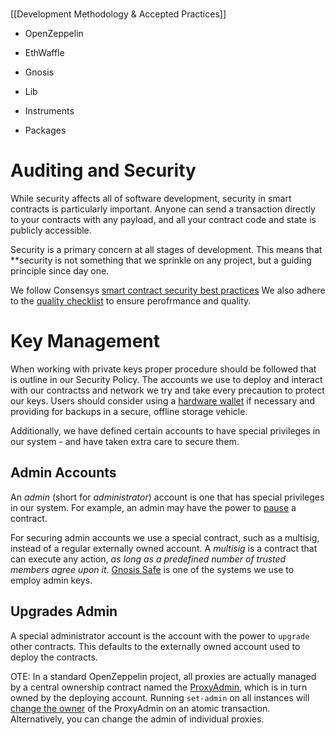 # 

\[\[Development Methodology & Accepted Practices\]\]

  - OpenZeppelin

  - EthWaffle

  - Gnosis

  - Lib

  - Instruments

  - Packages

# Auditing and Security

While security affects all of software development, security in smart
contracts is particularly important. Anyone can send a transaction
directly to your contracts with any payload, and all your contract code
and state is publicly accessible.

Security is a primary concern at all stages of development. This means
that \*\*security is not something that we sprinkle on any project, but
a guiding principle since day one.

We follow Consensys [smart contract security best
practices](https://consensys.github.io/smart-contract-best-practices/)
We also adhere to the [quality
checklist](https://blog.openzeppelin.com/follow-this-quality-checklist-before-an-audit-8cc6a0e44845/)
to ensure perofrmance and quality.

# Key Management

When working with private keys proper procedure should be followed that
is outline in our Security Policy. The accounts we use to deploy and
interact with our contractss and network we try and take every
precaution to protect our keys. Users should consider using a [hardware
wallet](https://docs.ethhub.io/using-ethereum/wallets/hardware/) if
necessary and providing for backups in a secure, offline storage
vehicle.

Additionally, we have defined certain accounts to have special
privileges in our system - and have taken extra care to secure them.

## Admin Accounts

An *admin* (short for *administrator*) account is one that has special
privileges in our system. For example, an admin may have the power to
[pause](https://docs.openzeppelin.com/contracts/2.x/api/lifecycle#_pausable)
a contract.

For securing admin accounts we use a special contract, such as a
multisig, instead of a regular externally owned account. A *multisig* is
a contract that can execute any action, *as long as a predefined number
of trusted members agree upon it*. [Gnosis
Safe](https://safe.gnosis.io/multisig) is one of the systems we use to
employ admin keys.

## Upgrades Admin

A special administrator account is the account with the power to
`upgrade` other contracts. This defaults to the externally owned account
used to deploy the contracts.

OTE: In a standard OpenZeppelin project, all proxies are actually
managed by a central ownership contract named the
[ProxyAdmin](https://github.com/OpenZeppelin/openzeppelin-sdk/blob/master/packages/lib/contracts/upgradeability/ProxyAdmin.sol),
which is in turn owned by the deploying account. Running `set-admin` on
all instances will [change the
owner](https://github.com/OpenZeppelin/openzeppelin-sdk/blob/f9e9e3b5fac7b1d040bb960001c35d21a596213f/packages/lib/contracts/ownership/Ownable.sol#L64-L66)
of the ProxyAdmin on an atomic transaction. Alternatively, you can
change the admin of individual proxies.
